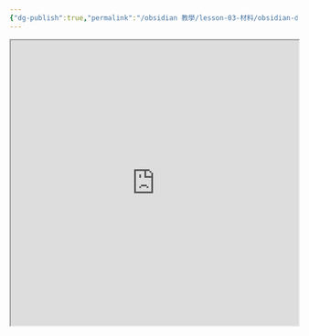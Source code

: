 ```yaml
---
{"dg-publish":true,"permalink":"/obsidian 教學/lesson-03-材料/obsidian-dataabase-slides/","title":"2025-06-27 Obsidian 資料庫｜Slides","tags":["🪨自籌Obsidian工作坊","🎯學習歷程檔案"],"noteIcon":"3","created":"2025-06-20T16:11:06.353+08:00","updated":"2025-06-20T16:14:23.328+08:00"}
---
```


<iframe 
src="https://hackmd.io/@tree10zi23/2025-06-20-obsidian-lesson-02#/" 
	allowfullscreen="allowfullscreen" 
	width="100%" 
	height="500"></iframe>
